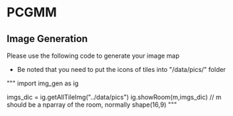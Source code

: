 # PCGMM

## Image Generation
Please use the following code to generate your image map
* Be noted that you need to put the icons of tiles into "/data/pics/" folder

"""
import img_gen as ig

imgs_dic = ig.getAllTileImg("../data/pics")
ig.showRoom(m,imgs_dic) // m should be a nparray of the room, normally shape(16,9)
"""